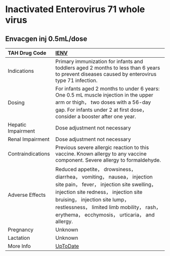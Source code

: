 # Inactivated Enterovirus 71 whole virus

## Envacgen inj 0.5mL/dose

| TAH Drug Code      | [IENV](https://www.tahsda.org.tw/drugs/hissearch.php?drug_code=IENV)                                                                                                                                                                                                                           |
|:-------------------|:-----------------------------------------------------------------------------------------------------------------------------------------------------------------------------------------------------------------------------------------------------------------------------------------------|
| Indications        | Primary immunization for infants and toddlers aged 2 months to less than 6 years to prevent diseases caused by enterovirus type 71 infection.                                                                                                                                                  |
| Dosing             | For infants aged 2 months to under 6 years: One 0.5 mL muscle injection in the upper arm or thigh， two doses with a 56-day gap. For infants under 2 at first dose， consider a booster after one year.                                                                                        |
| Hepatic Impairment | Dose adjustment not necessary                                                                                                                                                                                                                                                                  |
| Renal Impairment   | Dose adjustment not necessary                                                                                                                                                                                                                                                                  |
| Contraindications  | Previous severe allergic reaction to this vaccine. Known allergy to any vaccine component. Severe allergy to formaldehyde.                                                                                                                                                                     |
| Adverse Effects    | Reduced appetite， drowsiness， diarrhea， vomiting， nausea， injection site pain， fever， injection site swelling， injection site redness， injection site bruising， injection site lump， restlessness， limited limb mobility， rash， erythema， ecchymosis， urticaria， and allergy. |
| Pregnancy          | Unknown                                                                                                                                                                                                                                                                                        |
| Lactation          | Unknown                                                                                                                                                                                                                                                                                        |
| More Info          | [UpToDate](https://www.uptodate.com/contents/inactivated-enterovirus-71-whole-virus-drug-information)                                                                                                                                                                                          |

